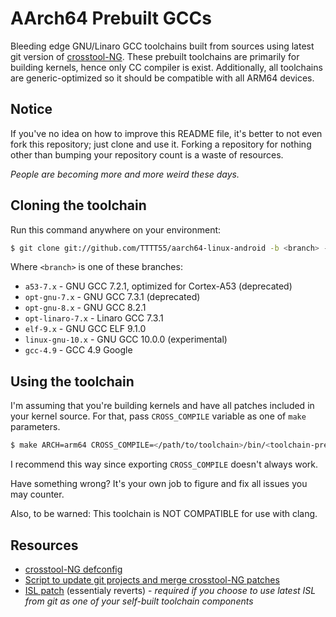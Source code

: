 # AArch64 Prebuilt GCCs

Bleeding edge GNU/Linaro GCC toolchains built from sources using latest git version of [crosstool-NG](https://github.com/crosstool-ng/crosstool-ng). These prebuilt toolchains are primarily for building kernels, hence only CC compiler is exist. Additionally, all toolchains are generic-optimized so it should be compatible with all ARM64 devices.

## Notice

If you've no idea on how to improve this README file, it's better to not even fork this repository; just clone and use it. Forking a repository for nothing other than bumping your repository count is a waste of resources.

_People are becoming more and more weird these days._

## Cloning the toolchain

Run this command anywhere on your environment:

```bash
$ git clone git://github.com/TTTT55/aarch64-linux-android -b <branch> --depth=1
```

Where `<branch>` is one of these branches:
* `a53-7.x` - GNU GCC 7.2.1, optimized for Cortex-A53 (deprecated)
* `opt-gnu-7.x` - GNU GCC 7.3.1 (deprecated)
* `opt-gnu-8.x` - GNU GCC 8.2.1
* `opt-linaro-7.x` - Linaro GCC 7.3.1
* `elf-9.x` - GNU GCC ELF 9.1.0
* `linux-gnu-10.x` - GNU GCC 10.0.0 (experimental)
* `gcc-4.9` - GCC 4.9 Google

## Using the toolchain

I'm assuming that you're building kernels and have all patches included in your kernel source. For that, pass `CROSS_COMPILE` variable as one of `make` parameters.

```bash
$ make ARCH=arm64 CROSS_COMPILE=</path/to/toolchain>/bin/<toolchain-prefix>- ...
```

I recommend this way since exporting `CROSS_COMPILE` doesn't always work.

Have something wrong? It's your own job to figure and fix all issues you may counter.

Also, to be warned: This toolchain is NOT COMPATIBLE for use with clang.

## Resources

* [crosstool-NG defconfig](https://github.com/krasCGQ/ct-ng_configs/blob/master/config.aarch64-android)
* [Script to update git projects and merge crosstool-NG patches](https://github.com/krasCGQ/scripts/blob/master/update_crosstool)
* [ISL patch](https://github.com/krasCGQ/patches/blob/master/isl/0001-isl--Revert-all-troublesome-changes.patch) (essentialy reverts) - _required if you choose to use latest ISL from git as one of your self-built toolchain components_
